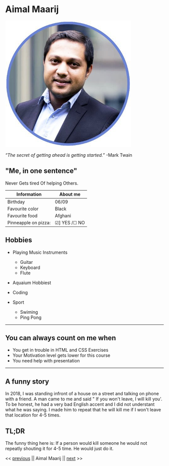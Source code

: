 






# Aimal Maarij
![image](./aimal.png)

_“The secret of getting ahead is getting started.”_
-Mark Twain



## "Me, in one sentence"
Never Gets tired Of helping Others.


| Information        | About me |
|----------------|---------------|
| Birthday     | 06/09 | 
| Favourite color      | Black      |
| Favourite food    | Afghani      | 
| Pinneapple on pizza: |&#9745;] YES /&#9744; NO      | 



 
## Hobbies

- Playing Music Instruments 
    - Guitar
    - Keyboard
    - Flute
- Aquaium Hobbiest

- Coding    
- Sport
    - Swiming
    - Ping Pong


----

## You can always count on me when   

- You get in trouble in HTML and CSS Exercises
- Your Motivation level gets lower for this course
- You need help with presentation

----

## A funny story
In 2018, I was standing infront of a house on a street and talking on phone with a friend. A man came to me and said " If you won't leave, I will kill you'. To be honest, he had a very bad English accent and I did not understant what he was saying. I made him to repeat that he will kill me if I won't leave that location for 4-5 times.

## TL;DR
The funny thing here is: If a person would kill someone he would not repeatly shouting it for 4-5 time. He would just do it.

<< [previous](https://github.com/chevtong/markdown-challenge.git) || Aimal Maarij || [next](https://github.com/adrienclesse/markdown-challenge) >>


